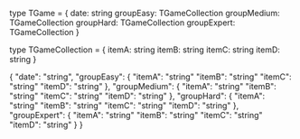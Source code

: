 type TGame = {
date: string
groupEasy: TGameCollection
groupMedium: TGameCollection
groupHard: TGameCollection
groupExpert: TGameCollection
}

type TGameCollection = {
itemA: string
itemB: string
itemC: string
itemD: string
}

{
"date": "string",
"groupEasy": {
"itemA": "string"
"itemB": "string"
"itemC": "string"
"itemD": "string"
},
"groupMedium": {
"itemA": "string"
"itemB": "string"
"itemC": "string"
"itemD": "string"
},
"groupHard": {
"itemA": "string"
"itemB": "string"
"itemC": "string"
"itemD": "string"
},
"groupExpert": {
"itemA": "string"
"itemB": "string"
"itemC": "string"
"itemD": "string"
}
}
